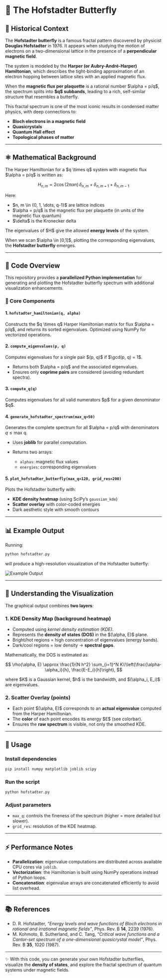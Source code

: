 # 🦋 The Hofstadter Butterfly

## 📖 Historical Context

The **Hofstadter butterfly** is a famous fractal pattern discovered by physicist **Douglas Hofstadter** in 1976. It appears when studying the motion of electrons on a two-dimensional lattice in the presence of a **perpendicular magnetic field**.

The system is modeled by the **Harper (or Aubry-André-Harper) Hamiltonian**, which describes the tight-binding approximation of an electron hopping between lattice sites with an applied magnetic flux.

When the **magnetic flux per plaquette** is a rational number \$\alpha = p/q\$, the spectrum splits into **\$q\$ subbands**, leading to a rich, self-similar structure that resembles a butterfly.

This fractal spectrum is one of the most iconic results in condensed matter physics, with deep connections to:

* **Bloch electrons in a magnetic field**
* **Quasicrystals**
* **Quantum Hall effect**
* **Topological phases of matter**

---

## ⚛️ Mathematical Background

The Harper Hamiltonian for a \$q \times q\$ system with magnetic flux \$\alpha = p/q\$ is written as:

$$
H_{n,m} = 2 \cos(2 \pi \alpha n) \, \delta_{n,m}
+\delta_{n,m+1} + \delta_{n,m-1}
$$


Here:

* \$n, m \in {0, 1, \dots, q-1}\$ are lattice indices
* \$\alpha = p/q\$ is the magnetic flux per plaquette (in units of the magnetic flux quantum)
* \$\delta\$ is the Kronecker delta

The eigenvalues of \$H\$ give the allowed **energy levels** of the system.

When we scan \$\alpha \in \[0,1]\$, plotting the corresponding eigenvalues, the **Hofstadter butterfly** emerges.

---

## 🧮 Code Overview

This repository provides a **parallelized Python implementation** for generating and plotting the Hofstadter butterfly spectrum with additional visualization enhancements.

### 🔑 Core Components

#### 1. `hofstadter_hamiltonian(q, alpha)`

Constructs the \$q \times q\$ Harper Hamiltonian matrix for flux \$\alpha = p/q\$, and returns its sorted eigenvalues.
Optimized using NumPy for vectorized operations.

#### 2. `compute_eigenvalues(p, q)`

Computes eigenvalues for a single pair \$(p, q)\$ if \$\gcd(p, q) = 1\$.

* Returns both \$\alpha = p/q\$ and the associated eigenvalues.
* Ensures only **coprime pairs** are considered (avoiding redundant spectra).

#### 3. `compute_q(q)`

Computes eigenvalues for all valid numerators \$p\$ for a given denominator \$q\$.

#### 4. `generate_hofstadter_spectrum(max_q=50)`

Generates the complete spectrum for all \$\alpha = p/q\$ with denominators $q \leq \text{max q}$.

* Uses **joblib** for parallel computation.
* Returns two arrays:

  * `alphas`: magnetic flux values
  * `energies`: corresponding eigenvalues

#### 5. `plot_hofstadter_butterfly(max_q=120, grid_res=200)`

Plots the Hofstadter butterfly with:

* **KDE density heatmap** (using SciPy’s `gaussian_kde`)
* **Scatter overlay** with color-coded energies
* Dark aesthetic style with smooth contours

---

## 📊 Example Output

Running:

```bash
python hofstadter.py
```

will produce a high-resolution visualization of the Hofstadter butterfly:

![Example Output](example.png)  <!-- Replace with actual screenshot -->

---

## 🎨 Understanding the Visualization

The graphical output combines **two layers**:

### 1. KDE Density Map (background heatmap)

* Computed using *kernel density estimation (KDE)*.
* Represents the **density of states (DOS)** in the \$(\alpha, E)\$ plane.
* Bright/hot regions = high concentration of eigenvalues (energy bands).
* Dark/cool regions = low density → **spectral gaps**.

Mathematically, the DOS is estimated as:

$$
\rho(\alpha, E) \approx \frac{1}{N h^2} \sum_{i=1}^N
K\!\left(\frac{\alpha-\alpha_i}{h}, \frac{E-E_i}{h}\right),
$$

where \$K\$ is a Gaussian kernel, \$h\$ is the bandwidth, and \$(\alpha\_i, E\_i)\$ are eigenvalues.

### 2. Scatter Overlay (points)

* Each point \$(\alpha, E)\$ corresponds to an **actual eigenvalue** computed from the Harper Hamiltonian.
* The **color** of each point encodes its energy \$E\$ (see colorbar).
* Ensures the **raw spectrum** is visible, not only the smoothed KDE.

---

## 🚀 Usage

### Install dependencies

```bash
pip install numpy matplotlib joblib scipy
```

### Run the script

```bash
python hofstadter.py
```

### Adjust parameters

* `max_q`: controls the fineness of the spectrum (higher = more detailed but slower).
* `grid_res`: resolution of the KDE heatmap.

---

## ⚡ Performance Notes

* **Parallelization**: eigenvalue computations are distributed across available CPU cores via `joblib`.
* **Vectorization**: the Hamiltonian is built using NumPy operations instead of Python loops.
* **Concatenation**: eigenvalue arrays are concatenated efficiently to avoid list overhead.

---

## 📚 References

* D. R. Hofstadter, *“Energy levels and wave functions of Bloch electrons in rational and irrational magnetic fields”*, Phys. Rev. B **14**, 2239 (1976).
* M. Kohmoto, B. Sutherland, and C. Tang, *“Critical wave functions and a Cantor-set spectrum of a one-dimensional quasicrystal model”*, Phys. Rev. B **35**, 1020 (1987).

---

✨ With this code, you can generate your own Hofstadter butterflies, visualize the **density of states**, and explore the fractal spectrum of quantum systems under magnetic fields.
